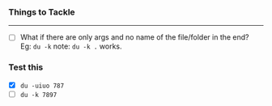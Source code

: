 ### Things to Tackle
---
- [ ] What if there are only args and no name of the file/folder in the end?</br>
Eg: `du -k` note: `du -k .` works. 


### Test this
- [x] `du -uiuo 787`
- [ ] `du -k 7897`
